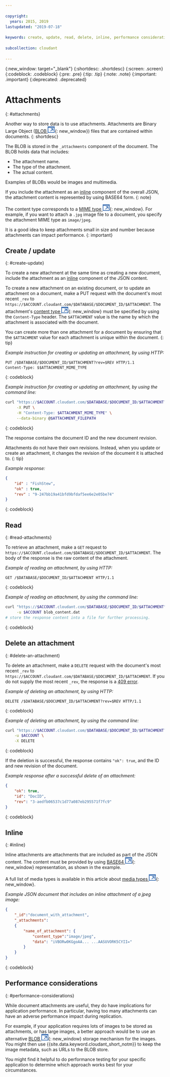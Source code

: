```yaml
---

copyright:
  years: 2015, 2019
lastupdated: "2019-07-18"

keywords: create, update, read, delete, inline, performance considerations

subcollection: cloudant

---
```


{:new_window: target="_blank"}
{:shortdesc: .shortdesc}
{:screen: .screen}
{:codeblock: .codeblock}
{:pre: .pre}
{:tip: .tip}
{:note: .note}
{:important: .important}
{:deprecated: .deprecated}

<!-- Acrolinx: 2018-05-31 -->

# Attachments
{: #attachments}

Another way to store data is to use attachments.
Attachments are Binary Large Object ([BLOB ![External link icon](../images/launch-glyph.svg "External link icon")](http://en.wikipedia.org/wiki/Binary_large_object){: new_window})
files that are contained within documents.
{: shortdesc}

The BLOB is stored in the `_attachments` component of the document.
The BLOB holds data that includes:

-	The attachment name.
-	The type of the attachment.
-	The actual content.

Examples of BLOBs would be images and multimedia.

If you include the attachment as an [inline](/docs/services/Cloudant?topic=cloudant-attachments#inline) component of the overall JSON, the attachment content is represented by using BASE64 form.
{: note}

The content type corresponds to a [MIME type ![External link icon](../images/launch-glyph.svg "External link icon")](http://en.wikipedia.org/wiki/Internet_media_type#List_of_common_media_types){: new_window}.
For example,
if you want to attach a `.jpg` image file to a document,
you specify the attachment MIME type as `image/jpeg`.

It is a good idea to keep attachments small in size and number because attachments can impact performance.
{: important}

## Create / update
{: #create-update}

To create a new attachment at the same time as creating a new document, include the attachment as an [inline](/docs/services/Cloudant?topic=cloudant-attachments#inline) component of the JSON content.

To create a new attachment on an existing document,
or to update an attachment on a document,
make a PUT request with the document's most recent `_rev` to `https://$ACCOUNT.cloudant.com/$DATABASE/$DOCUMENT_ID/$ATTACHMENT`.
The attachment's [content type ![External link icon](../images/launch-glyph.svg "External link icon")](http://en.wikipedia.org/wiki/Internet_media_type#List_of_common_media_types){: new_window}
must be specified by using the `Content-Type` header.
The `$ATTACHMENT` value is the name by which the attachment is associated with the document.

You can create more than one attachment for a document by ensuring that the `$ATTACHMENT` value for each attachment is unique within the document.
{: tip}

*Example instruction for creating or updating an attachment, by using HTTP:*

```HTTP
PUT /$DATABASE/$DOCUMENT_ID/$ATTACHMENT?rev=$REV HTTP/1.1
Content-Type: $$ATTACHMENT_MIME_TYPE
```
{: codeblock}

*Example instruction for creating or updating an attachment, by using the command line:*

```sh
curl "https://$ACCOUNT.cloudant.com/$DATABASE/$DOCUMENT_ID/$ATTACHMENT?rev=$REV" \
	 -X PUT \
	 -H "Content-Type: $ATTACHMENT_MIME_TYPE" \
	 --data-binary @$ATTACHMENT_FILEPATH
```
{: codeblock}

<!--

*Example instruction for creating or updating an attachment, using Javascript:*

```javascript
var nano = require('nano');
var fs = require('fs');
var account = nano("https://$ACCOUNT:$PASSWORD@$ACCOUNT.cloudant.com");
var db = account.use($DATABASE);
fs.readFile($FILEPATH, function (err, data) {
	if (!err) {
		db.attachment.insert($DOCUMENT_ID, $ATTACHMENT, data, $ATTACHMENT_MIME_TYPE, {
			rev: $REV
		},
		function (err, body) {
			if (!err)
				console.log(body);
		}
	}
});
```
{: codeblock}

-->

The response contains the document ID and the new document revision.

Attachments do not have their own revisions. Instead, when you update or create an attachment, it changes the revision of the document it is attached to. 
{: tip}

*Example response:*

```json
{
	"id" : "FishStew",
	"ok" : true,
	"rev" : "9-247bb19a41bfd9bfdaf5ee6e2e05be74"
}
```
{: codeblock}

## Read
{: #read-attachments}

To retrieve an attachment,
make a `GET` request to `https://$ACCOUNT.cloudant.com/$DATABASE/$DOCUMENT_ID/$ATTACHMENT`.
The body of the response is the raw content of the attachment.

*Example of reading an attachment, by using HTTP:*

```http
GET /$DATABASE/$DOCUMENT_ID/$ATTACHMENT HTTP/1.1
```
{: codeblock}

*Example of reading an attachment, by using the command line:*

```sh
curl "https://$ACCOUNT.cloudant.com/$DATABASE/$DOCUMENT_ID/$ATTACHMENT" \
	 -u $ACCOUNT blob_content.dat
# store the response content into a file for further processing.
```
{: codeblock}

<!--

*Example of reading an attachment, using Javascript:*

```javascript
var nano = require('nano');
var account = nano("https://$ACCOUNT:$PASSWORD@$ACCOUNT.cloudant.com");
var db = account.use($DATABASE);
db.attachment.get($DOCUMENT_ID, $FILENAME, function (err, body) {
	if (!err) {
		console.log(body);
	}
});
```
{: codeblock}

-->

## Delete an attachment
{: #delete-an-attachment)

To delete an attachment,
make a `DELETE` request with the document's most recent `_rev`
to `https://$ACCOUNT.cloudant.com/$DATABASE/$DOCUMENT_ID/$ATTACHMENT`.
If you do not supply the most recent `_rev`,
the response is a [409 error](/docs/services/Cloudant?topic=cloudant-http#http-status-codes).

*Example of deleting an attachment, by using HTTP:*

```http
DELETE /$DATABASE/$DOCUMENT_ID/$ATTACHMENT?rev=$REV HTTP/1.1
```
{: codeblock}

*Example of deleting an attachment, by using the command line:*

```sh
curl "https://$ACCOUNT.cloudant.com/$DATABASE/$DOCUMENT_ID/$ATTACHMENT?rev=$REV" \
	-u $ACCOUNT \
	-X DELETE
```
{: codeblock}

<!--

*Example of deleting an attachment, using Javascript:*

```javascript
var nano = require('nano');
var account = nano("https://$ACCOUNT:$PASSWORD@$ACCOUNT.cloudant.com");
var db = account.use($DATABASE);
db.attachment.destroy($DOCUMENT_ID, $FILENAME, $REV, function (err, body) {
	if (!err) {
		console.log(body);
	}
});
```
{: codeblock}

-->

If the deletion is successful,
the response contains `"ok": true`,
and the ID and new revision of the document.

*Example response after a successful delete of an attachment:*

```json
{
	"ok": true,
	"id": "DocID",
	"rev": "3-aedfb06537c1d77a087eb295571f7fc9"
}
```
{: codeblock}

## Inline
{: #inline}

Inline attachments are attachments that are included as part of the JSON content.
The content must be provided by using [BASE64 ![External link icon](../images/launch-glyph.svg "External link icon")](https://en.wikipedia.org/wiki/Base64){: new_window} representation,
as shown in the example.

A full list of media types is available in this article about [media types ![External link icon](../images/launch-glyph.svg "External link icon")](http://en.wikipedia.org/wiki/Internet_media_type#List_of_common_media_types){: new_window}.

*Example JSON document that includes an inline attachment of a jpeg image:*

```json
{
	"_id":"document_with_attachment",
	"_attachments":
	{
		"name_of_attachment": {
			"content_type":"image/jpeg",
			"data": "iVBORw0KGgoAA... ...AASUVORK5CYII="
		}
	}
}
```
{: codeblock}

## Performance considerations
{: #performance-considerations}

While document attachments are useful,
they do have implications for application performance.
In particular,
having too many attachments can have an adverse performance impact during replication.

For example,
if your application requires lots of images to be stored as attachments,
or has large images,
a better approach would be to use an alternative [BLOB ![External link icon](../images/launch-glyph.svg "External link icon")](https://en.wikipedia.org/wiki/Binary_large_object){: new_window}
storage mechanism for the images.
You might then use {{site.data.keyword.cloudant_short_notm}} to keep
the image metadata,
such as URLs to the BLOB store.

You might find it helpful to do performance testing for your specific application
to determine which approach works best for your circumstances.